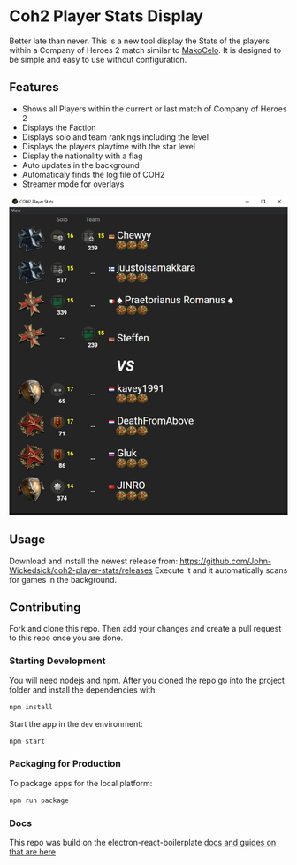 
# Coh2 Player Stats Display

Better late than never. This is a new tool display the Stats of the players within a Company of Heroes 2 match similar to [MakoCelo](https://github.com/RosboneMako/MakoCelo). It is designed to be simple and easy to use without configuration. 

## Features

- Shows all Players within the current or last match of Company of Heroes 2
- Displays the Faction
- Displays solo and team rankings including the level
- Displays the players playtime with the star level
- Display the nationality with a flag
- Auto updates in the background
- Automaticaly finds the log file of COH2
- Streamer mode for overlays

![Screenshot](/documentation/images/screenshot.jpg?raw=true "")

## Usage

Download and install the newest release from: https://github.com/John-Wickedsick/coh2-player-stats/releases
Execute it and it automatically scans for games in the background.

## Contributing

Fork and clone this repo. Then add your changes and create a pull request to this repo once you are done.

### Starting Development

You will need nodejs and npm. After you cloned the repo go into the project folder and install the dependencies with:

```bash
npm install
```

Start the app in the `dev` environment:

```bash
npm start
```

### Packaging for Production

To package apps for the local platform:

```bash
npm run package
```

### Docs

This repo was build on the electron-react-boilerplate [docs and guides on that are here](https://electron-react-boilerplate.js.org/docs/installation)
